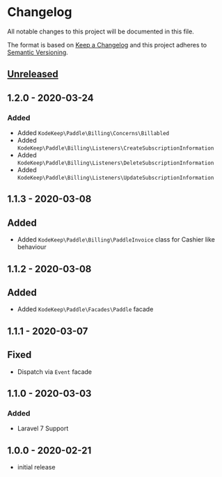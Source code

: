 # Changelog

All notable changes to this project will be documented in this file.

The format is based on [Keep a Changelog](http://keepachangelog.com/en/1.0.0/)
and this project adheres to [Semantic Versioning](http://semver.org/spec/v2.0.0.html).

## [Unreleased]

## 1.2.0 - 2020-03-24

### Added

- Added `KodeKeep\Paddle\Billing\Concerns\Billabled`
- Added `KodeKeep\Paddle\Billing\Listeners\CreateSubscriptionInformation`
- Added `KodeKeep\Paddle\Billing\Listeners\DeleteSubscriptionInformation`
- Added `KodeKeep\Paddle\Billing\Listeners\UpdateSubscriptionInformation`

## 1.1.3 - 2020-03-08

## Added

- Added `KodeKeep\Paddle\Billing\PaddleInvoice` class for Cashier like behaviour

## 1.1.2 - 2020-03-08

## Added

- Added `KodeKeep\Paddle\Facades\Paddle` facade

## 1.1.1 - 2020-03-07

## Fixed

- Dispatch via `Event` facade

## 1.1.0 - 2020-03-03

### Added

- Laravel 7 Support

## 1.0.0 - 2020-02-21

- initial release

[Unreleased]: https://github.com/kodekeep/laravel-paddle/compare/master...develop
